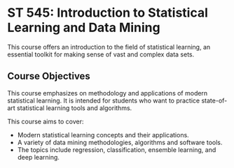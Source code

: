 # ST 545: Introduction to Statistical Learning and Data Mining

This course offers an introduction to the field of statistical learning, an essential toolkit for making sense of vast and complex data sets.

## Course Objectives

This course emphasizes on methodology and applications of modern statistical learning. It is intended for students who want to practice state-of-art statistical learning tools and algorithms.

This course aims to cover:
- Modern statistical learning concepts and their applications.
- A variety of data mining methodologies, algorithms and software tools.
- The topics include regression, classification, ensemble learning, and deep learning.
